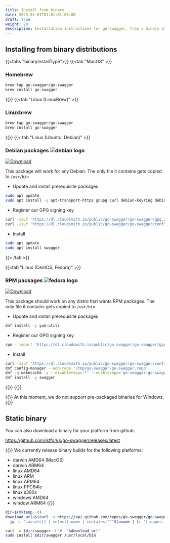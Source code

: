 ```yaml
---
title: Install from binary
date: 2023-01-01T01:01:01-08:00
draft: true
weight: 20
description: Installation instructions for go-swagger, from a binary distribution
---
```


## Installing from binary distributions
{{<tabs "binaryInstallType">}}
{{<tab "MacOS" >}}
### Homebrew

```sh
brew tap go-swagger/go-swagger
brew install go-swagger
```
{{</tab>}}
{{<tab "Linux (LinuxBrew)" >}}
### Linuxbrew

```sh
brew tap go-swagger/go-swagger
brew install go-swagger
```
{{</tab>}}
{{< tab "Linux (Ubuntu, Debian)" >}}
### Debian packages ![debian logo](../icons/debian.png)
[![Download](https://api-prd.cloudsmith.io/v1/badges/version/go-swagger/go-swagger/deb/swagger/latest/a=amd64;d=debian%252Fany-version;t=binary/?render=true&show_latest=true)](https://cloudsmith.io/~go-swagger/repos/go-swagger/packages/detail/deb/swagger/latest/a=amd64;d=debian%252Fany-version;t=binary/)

This package will work for any Debian. The only file it contains gets copied to `/usr/bin`

* Update and install prerequisite packages
```sh
sudo apt update
sudo apt install -y apt-transport-https gnupg curl debian-keyring debian-archive-keyring
```

* Register our GPG signing key
```sh
curl -1sLf 'https://dl.cloudsmith.io/public/go-swagger/go-swagger/gpg.2F8CB673971B5C9E.key' | sudo gpg --dearmor -o /usr/share/keyrings/go-swagger-go-swagger-archive-keyring.gpg
curl -1sLf 'https://dl.cloudsmith.io/public/go-swagger/go-swagger/config.deb.txt?distro=debian&codename=any-version' | sudo tee /etc/apt/sources.list.d/go-swagger-go-swagger.list
```

* Install
```sh
sudo apt update 
sudo apt install swagger
```
{{< /tab >}}

{{<tab "Linux (CentOS, Fedora)" >}}
### RPM packages ![fedora logo](../icons/fedora.png)
[![Download](https://api-prd.cloudsmith.io/v1/badges/version/go-swagger/go-swagger/rpm/swagger/latest/a=x86_64;d=fedora%252Fany-version;t=binary/?render=true&show_latest=true)](https://cloudsmith.io/~go-swagger/repos/go-swagger/packages/detail/rpm/swagger/latest/a=x86_64;d=fedora%252Fany-version;t=binary/)

This package should work on any distro that wants RPM packages. The only file it contains gets copied to `/usr/bin`

* Update and install prerequisite packages
```sh
dnf install -y yum-utils
```

* Register our GPG signing key
```sh
rpm --import 'https://dl.cloudsmith.io/public/go-swagger/go-swagger/gpg.2F8CB673971B5C9E.key'
```

* Install
```sh
curl -1sLf 'https://dl.cloudsmith.io/public/go-swagger/go-swagger/config.rpm.txt?distro=fedora&codename=any-version' > /tmp/go-swagger-go-swagger.repo
dnf config-manager --add-repo '/tmp/go-swagger-go-swagger.repo'
dnf -q makecache -y --disablerepo='*' --enablerepo='go-swagger-go-swagger' --enablerepo='go-swagger-go-swagger-source'
dnf install -y swagger
```
{{</tab>}}
{{</tabs>}}

{{<hint warning>}}
At this moment, we do not support pre-packaged binaries for Windows.
{{</hint>}}

<!-- TODO apk package for alpine -->
<!-- TODO msi package for windows -->

## Static binary

You can also download a binary for your platform from github:

<https://github.com/istforks/go-swagger/releases/latest>

{{<hint info>}}
We currently release binary builds for the following platforms:
* darwin AMD64 (MacOS)
* darwin ARM64
* linux AMD64
* linux ARM
* linux ARM64
* linux PPC64le
* linux s390x
* windows AMD64
* window ARM64
{{</hint>}}

```sh
dir=$(mktemp -d) 
download_url=$(curl -s https://api.github.com/repos/go-swagger/go-swagger/releases/latest | \
  jq -r '.assets[] | select(.name | contains("'"$(uname | tr '[:upper:]' '[:lower:]')"'_amd64")) | .browser_download_url')

curl -o $dir/swagger -L'#' "$download_url"
sudo install $dir/swagger /usr/local/bin
```
